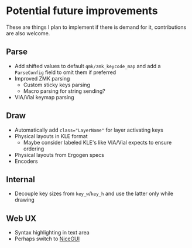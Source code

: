 # Potential future improvements

These are things I plan to implement if there is demand for it, contributions are also welcome.

## Parse

- Add shifted values to default `qmk/zmk_keycode_map` and add a `ParseConfig` field
  to omit them if preferred
- Improved ZMK parsing
  - Custom sticky keys parsing
  - Macro parsing for string sending?
- VIA/Vial keymap parsing

## Draw

- Automatically add `class="LayerName"` for layer activating keys
- Physical layouts in KLE format
  - Maybe consider labeled KLE's like VIA/Vial expects to ensure ordering
- Physical layouts from Ergogen specs
- Encoders

## Internal

- Decouple key sizes from `key_w`/`key_h` and use the latter only while drawing

## Web UX

- Syntax highlighting in text area
- Perhaps switch to [NiceGUI](https://github.com/zauberzeug/nicegui)
